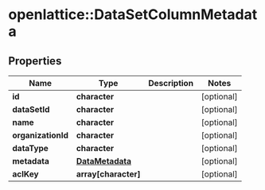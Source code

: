 # openlattice::DataSetColumnMetadata

## Properties
Name | Type | Description | Notes
------------ | ------------- | ------------- | -------------
**id** | **character** |  | [optional] 
**dataSetId** | **character** |  | [optional] 
**name** | **character** |  | [optional] 
**organizationId** | **character** |  | [optional] 
**dataType** | **character** |  | [optional] 
**metadata** | [**DataMetadata**](DataMetadata.md) |  | [optional] 
**aclKey** | **array[character]** |  | [optional] 


